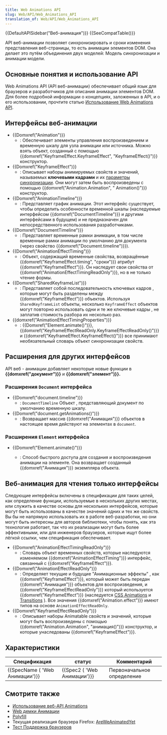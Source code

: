 ```yaml
---
title: Web Animations API
slug: Web/API/Web_Animations_API
translation_of: Web/API/Web_Animations_API
---
```


{{DefaultAPISidebar("Веб-анимация")}} {{SeeCompatTable()}}

API веб-анимации позволяет синхронизировать и сроки изменения представления веб-страницы, то есть анимации элементов DOM. Она делает это путём объединения двух моделей: Модель синхронизации и анимации модели.

## Основные понятия и использование API

Web Animations API (API веб-анимации) обеспечивает общий язык для браузеров и разработчиков для описания анимации элементов DOM. Для более подробной информации о концепциях, заложенных в API, и о его использовании, прочтите статью [Использование Web Animations API](/ru/docs/Web/API/Web_Animations_API/Using_the_Web_Animations_API).

## Интерфейсы веб-анимации

- {{Domxref("Animation")}}
  - : Обеспечивает элементы управления воспроизведением и временную шкалу для узла анимации или источника. Можно взять объект, созданный с помощью {{domxref("KeyframeEffect.KeyframeEffect", "KeyframeEffect()")}} конструктор.
- {{Domxref("KeyframeEffect")}}
  - : Описывает наборы анимируемых свойств и значений, называемых **ключевыми кадрами** и их [параметры синхронизации](/ru/docs/Web/API/Web_Animations_API/Animation_timing_options). Они могут затем быть воспроизведены с помощью {{domxref("Animation.Animation", " Animation()")}} конструктор.
- {{Domxref("AnimationTimeline")}}
  - : Представляет график анимации. Этот интерфейс существует, чтобы определить особенности временной шкалы (наследуемые интерфейсом {{domxref("DocumentTimeline")}} и другими интерфейсами в будущем) и не предназначен для непосредственного использования разработчиками.
- {{Domxref("DocumentTimeline")}}
  - : Представляет временные рамки анимации, в том числе временные рамки анимации по умолчанию для документа (через свойство {{domxref("Document.timeline")}}).
- {{Domxref("AnimationEffectTiming")}}
  - : Объект, содержащий временные свойства, возвращённые {{domxref("KeyframeEffect.timing", "сроки")}} атрибут {{domxref("KeyframeEffect")}}. Он наследует свои свойства от {{domxref("AnimationEffectTimingReadOnly")}}, но в не только чтение формы.
- {{Domxref("SharedKeyframeList")}}
  - : Представляет собой последовательность ключевых кадров , которые могут быть разделены между {{domxref("KeyframeEffect")}} объектов. Используя `SharedKeyframeList` объекты, несколько `KeyframeEffect` объектов могут повторно использовать одни и те же ключевые кадры , не заплатив стоимость разбора их несколько раз.
- {{domxref("AnimationEffectTimingProperties")}}
  - : {{Domxref("Element.animate()")}}, {{domxref("KeyframeEffectReadOnly.KeyframeEffectReadOnly()")}} и {{domxref("KeyframeEffect.KeyframeEffect()")}} все принимают необязательный словарь объект синхронизации свойств.

## Расширения для других интерфейсов

API веб - анимации добавляет некоторые новые функции в **{{domxref("документ")}}** и **{{domxref("элемент")}}.**

### Расширения `Document` интерфейса

- {{Domxref("document.timeline")}}
  - : `DocumentTimeline` Объект , представляющий документ по умолчанию временную шкалу.
- {{Domxref("document.getAnimations()")}}
  - : Возвращает массив {{domxref("Анимация")}} объектов в настоящее время действуют на элементах в `document`.

### Расширения `Element` интерфейса

- {{Domxref("Element.animate()")}}

  - : Способ быстрого доступа для создания и воспроизведения анимации на элементе. Она возвращает созданный {{domxref("Анимация")}} экземпляра объекта.

## Веб-анимация для чтения только интерфейсы

Следующие интерфейсы включены в спецификации для таких целей, как определение функции, используемые в нескольких других местах, или служить в качестве основы для нескольких интерфейсов, которые могут быть использованы в качестве значений одних и тех же свойств. Вы бы не напрямую использовать их в работе веб-разработки, но они могут быть интересны для авторов библиотеки, чтобы понять, как эта технология работает, так что их реализации могут быть более эффективными, или для инженеров браузеров, которые ищут более лёгкой ссылки, чем спецификация обеспечивает.

- {{Domxref("AnimationEffectTimingReadOnly")}}
  - : Словарь объект временных свойств, которые наследуются изменяемом {{domxref("AnimationEffectTiming")}} интерфейс, связанный с {{domxref("KeyframeEffect")}}.
- {{Domxref("AnimationEffectReadOnly")}}
  - : Определяет текущие и будущие "Анимационные эффекты" , как {{domxref("KeyframeEffect")}}, который может быть передан {{domxref("Анимация")}} объектов для воспроизведения, и {{domxref("KeyframeEffectReadOnly")}} который используется {{domxref("KeyframeEffect")}} (наследуется [CSS Animations](/ru/docs/Web/CSS/CSS_Animations) и [Transitions](/ru/docs/Web/CSS/CSS_Transitions) ). Все значения {{domxref("Animation.effect")}} имеют типов на основе `AnimationEffectReadOnly`.
- {{Domxref("KeyframeEffectReadOnly")}}
  - : Описывает наборы Animatable свойств и значений, которые могут быть воспроизведены с помощью {{domxref("Animation.Animation", "анимация()")}} конструктор, и которые унаследованы {{domxref("KeyframeEffect")}}.

## Характеристики

| Спецификация                                         | статус                                           | Комментарий                |
| ---------------------------------------------------- | ------------------------------------------------ | -------------------------- |
| {{SpecName ( 'Web Анимации')}} | {{Spec2 ( 'Web Анимации')}} | Первоначальное определение |

## Смотрите также

- [Использование веб-API Animations](/ru/docs/Web/API/Web_Animations_API/Using_the_Web_Animations_API)
- [Web демки Анимации](https://mozdevs.github.io/Animation-examples/)
- [Polyfill](https://github.com/web-animations/web-animations-js)
- Текущая реализация браузера Firefox: [AreWeAnimatedYet](https://birtles.github.io/areweanimatedyet/)
- [Тест Поддержка браузеров](http://codepen.io/danwilson/pen/xGBKVq)
